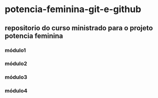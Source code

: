 # potencia-feminina-git-e-github

## repositorio do curso ministrado para o projeto potencia feminina

### módulo1
### módulo2
### módulo3
### módulo4
